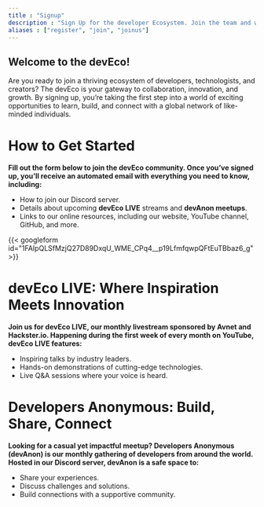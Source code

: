 ```yaml
---
title : "Signup"
description : "Sign Up for the developer Ecosystem. Join the team and we'll email you all the relevant links for access."
aliases : ["register", "join", "joinus"]
---
```


## Welcome to the devEco!

Are you ready to join a thriving ecosystem of developers, technologists, and creators? The devEco is your gateway to collaboration, innovation, and growth. By signing up, you’re taking the first step into a world of exciting opportunities to learn, build, and connect with a global network of like-minded individuals.

# How to Get Started

**Fill out the form below to join the devEco community. Once you’ve signed up, you’ll receive an automated email with everything you need to know, including:**

- How to join our Discord server.
- Details about upcoming **devEco LIVE** streams and **devAnon meetups**.
- Links to our online resources, including our website, YouTube channel, GitHub, and more.

{{< googleform id="1FAIpQLSfMzjQ27D89DxqU_WME_CPq4__p19LfmfqwpQFtEuTBbaz6_g" >}}

# devEco LIVE: Where Inspiration Meets Innovation

**Join us for devEco LIVE, our monthly livestream sponsored by Avnet and Hackster.io. Happening during the first week of every month on YouTube, devEco LIVE features:**

- Inspiring talks by industry leaders.
- Hands-on demonstrations of cutting-edge technologies.
- Live Q&A sessions where your voice is heard.

# Developers Anonymous: Build, Share, Connect

**Looking for a casual yet impactful meetup? Developers Anonymous (devAnon) is our monthly gathering of developers from around the world. Hosted in our Discord server, devAnon is a safe space to:**

- Share your experiences.
- Discuss challenges and solutions.
- Build connections with a supportive community.